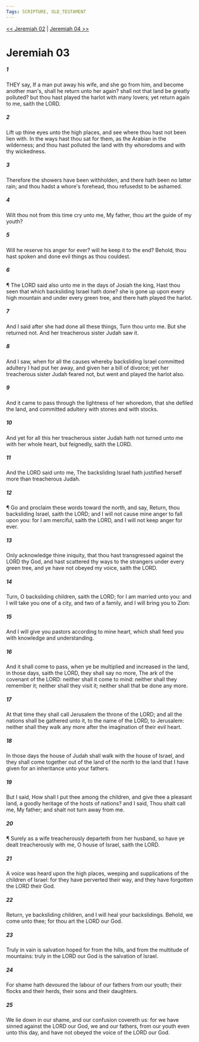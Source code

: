 ```yaml
---
Tags: SCRIPTURE, OLD_TESTAMENT
---
```


[<< Jeremiah 02](OLD_TESTAMENT/24_Jeremiah/Jeremiah_02.md) | [Jeremiah 04 >>](OLD_TESTAMENT/24_Jeremiah/Jeremiah_04.md)

# Jeremiah 03

##### 1
 THEY say, If a man put away his wife, and she go from him, and become another man's, shall he return unto her again?  shall not that land be greatly polluted?  but thou hast played the harlot with many lovers; yet return again to me, saith the LORD.
##### 2
 Lift up thine eyes unto the high places, and see where thou hast not been lien with.  In the ways hast thou sat for them, as the Arabian in the wilderness; and thou hast polluted the land with thy whoredoms and with thy wickedness.
##### 3
 Therefore the showers have been withholden, and there hath been no latter rain; and thou hadst a whore's forehead, thou refusedst to be ashamed.
##### 4
 Wilt thou not from this time cry unto me, My father, thou art the guide of my youth?
##### 5
 Will he reserve his anger for ever?  will he keep it to the end?  Behold, thou hast spoken and done evil things as thou couldest.
##### 6
 ¶ The LORD said also unto me in the days of Josiah the king, Hast thou seen that which backsliding Israel hath done?  she is gone up upon every high mountain and under every green tree, and there hath played the harlot.
##### 7
 And I said after she had done all these things, Turn thou unto me.  But she returned not.  And her treacherous sister Judah saw it.
##### 8
 And I saw, when for all the causes whereby backsliding Israel committed adultery I had put her away, and given her a bill of divorce; yet her treacherous sister Judah feared not, but went and played the harlot also.
##### 9
 And it came to pass through the lightness of her whoredom, that she defiled the land, and committed adultery with stones and with stocks.
##### 10
 And yet for all this her treacherous sister Judah hath not turned unto me with her whole heart, but feignedly, saith the LORD.
##### 11
 And the LORD said unto me, The backsliding Israel hath justified herself more than treacherous Judah.
##### 12
 ¶ Go and proclaim these words toward the north, and say, Return, thou backsliding Israel, saith the LORD; and I will not cause mine anger to fall upon you: for I am merciful, saith the LORD, and I will not keep anger for ever.
##### 13
 Only acknowledge thine iniquity, that thou hast transgressed against the LORD thy God, and hast scattered thy ways to the strangers under every green tree, and ye have not obeyed my voice, saith the LORD.
##### 14
 Turn, O backsliding children, saith the LORD; for I am married unto you: and I will take you one of a city, and two of a family, and I will bring you to Zion:
##### 15
 And I will give you pastors according to mine heart, which shall feed you with knowledge and understanding.
##### 16
 And it shall come to pass, when ye be multiplied and increased in the land, in those days, saith the LORD, they shall say no more, The ark of the covenant of the LORD: neither shall it come to mind: neither shall they remember it; neither shall they visit it; neither shall that be done any more.
##### 17
 At that time they shall call Jerusalem the throne of the LORD; and all the nations shall be gathered unto it, to the name of the LORD, to Jerusalem: neither shall they walk any more after the imagination of their evil heart.
##### 18
 In those days the house of Judah shall walk with the house of Israel, and they shall come together out of the land of the north to the land that I have given for an inheritance unto your fathers.
##### 19
 But I said, How shall I put thee among the children, and give thee a pleasant land, a goodly heritage of the hosts of nations?  and I said, Thou shalt call me, My father; and shalt not turn away from me.
##### 20
 ¶ Surely as a wife treacherously departeth from her husband, so have ye dealt treacherously with me, O house of Israel, saith the LORD.
##### 21
 A voice was heard upon the high places, weeping and supplications of the children of Israel: for they have perverted their way, and they have forgotten the LORD their God.
##### 22
 Return, ye backsliding children, and I will heal your backslidings.  Behold, we come unto thee; for thou art the LORD our God.
##### 23
 Truly in vain is salvation hoped for from the hills, and from the multitude of mountains: truly in the LORD our God is the salvation of Israel.
##### 24
 For shame hath devoured the labour of our fathers from our youth; their flocks and their herds, their sons and their daughters.
##### 25
 We lie down in our shame, and our confusion covereth us: for we have sinned against the LORD our God, we and our fathers, from our youth even unto this day, and have not obeyed the voice of the LORD our God.

